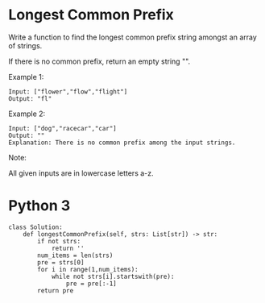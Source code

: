 # Longest Common Prefix
Write a function to find the longest common prefix string amongst an array of strings.

If there is no common prefix, return an empty string "".

Example 1:
```
Input: ["flower","flow","flight"]
Output: "fl"
```

Example 2:
```
Input: ["dog","racecar","car"]
Output: ""
Explanation: There is no common prefix among the input strings.
```

Note:

All given inputs are in lowercase letters a-z.


# Python 3

```
class Solution:
    def longestCommonPrefix(self, strs: List[str]) -> str:
		if not strs:
            return ''
        num_items = len(strs)
        pre = strs[0]
        for i in range(1,num_items):
            while not strs[i].startswith(pre):
                pre = pre[:-1]
        return pre
```